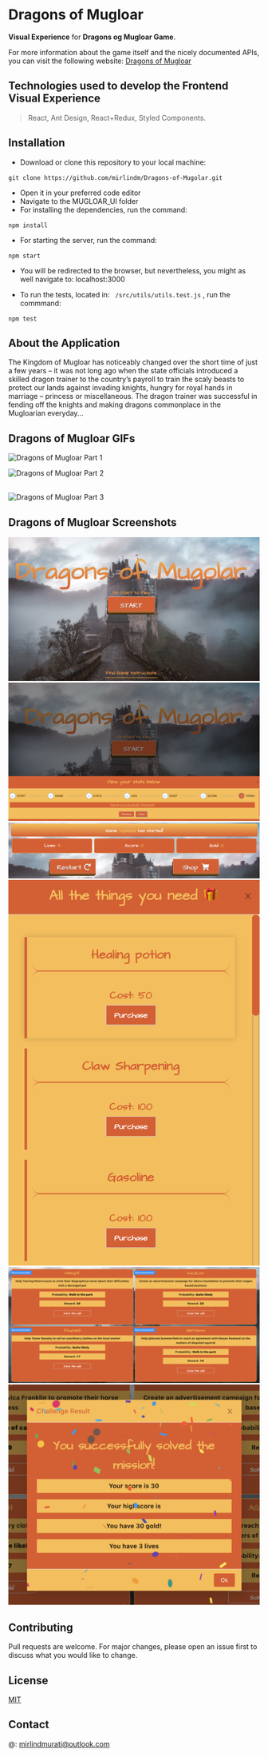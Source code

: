 # **Dragons of Mugloar**

**Visual Experience** for **Dragons og Mugloar Game**. 

For more information about the game itself and the nicely documented APIs, you can visit the following website: [Dragons of Mugloar](https://dragonsofmugloar.com/)

## Technologies used to develop the Frontend Visual Experience

> React, Ant Design, React+Redux, Styled Components.

## Installation

- Download or clone this repository to your local machine: 
```
git clone https://github.com/mirlindm/Dragons-of-Mugolar.git
``` 
- Open it in your preferred code editor 
- Navigate to the MUGLOAR_UI folder
- For installing the dependencies, run the command: 
```
npm install
``` 
- For starting the server, run the command: 
```
npm start
``` 
- You will be redirected to the browser, but nevertheless, you might as well navigate to: localhost:3000

- To run the tests, located in: ``` /src/utils/utils.test.js``` , run the commmand:
```
npm test
```

## About the Application

The Kingdom of Mugloar has noticeably changed over the short time of just a few years – it was not long ago when the state officials introduced a skilled dragon trainer to the country’s payroll to train the scaly beasts to protect our lands against invading knights, hungry for royal hands in marriage – princess or miscellaneous. The dragon trainer was successful in fending off the knights and making dragons commonplace in the Mugloarian everyday...

## Dragons of Mugloar GIFs
![Dragons of Mugloar Part 1](https://user-images.githubusercontent.com/55096560/144057496-731242cb-0859-4644-b95a-588e638f809b.gif)

![Dragons of Mugloar Part 2](https://user-images.githubusercontent.com/55096560/144057761-69d4e35c-13a0-434f-87fb-8346281ee39b.gif)
<br /> <br />

![Dragons of Mugloar Part 3](https://user-images.githubusercontent.com/55096560/144058690-e0719fed-5d02-499d-bd18-cc19129745d8.gif)


## Dragons of Mugloar Screenshots
<img alt="Home Page" src="./src/assets/UI_Screenshots/HomePage.png">
<img alt="Game Instructions" src="./src/assets/UI_Screenshots/Instructions.png">
<img alt="Game Stats" src="./src/assets/UI_Screenshots/Stats.png">
<img alt="Shop" src="./src/assets/UI_Screenshots/Shop.png">
<img alt="Challenges" src="./src/assets/UI_Screenshots/Challenges.png">
<img alt="Successful Challenge Solving" src="./src/assets/UI_Screenshots/ChallengeSolved.png">

## Contributing
Pull requests are welcome. For major changes, please open an issue first to discuss what you would like to change.

## License
[MIT](https://choosealicense.com/licenses/mit/)

## Contact
@: mirlindmurati@outlook.com
